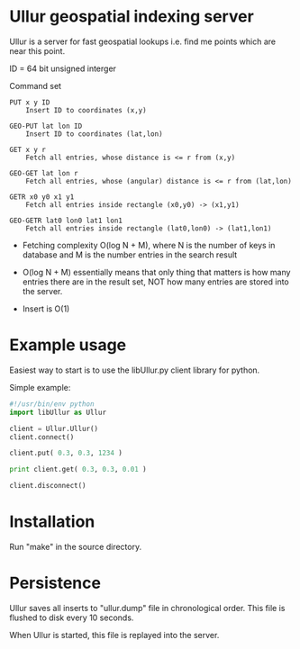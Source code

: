 Ullur geospatial indexing server
========

Ullur is a server for fast geospatial lookups i.e. find me points which
are near this point.


ID = 64 bit unsigned interger

Command set

	PUT x y ID
		Insert ID to coordinates (x,y)
	
	GEO-PUT lat lon ID
		Insert ID to coordinates (lat,lon)
	
	GET x y r
		Fetch all entries, whose distance is <= r from (x,y)
	
	GEO-GET lat lon r
		Fetch all entries, whose (angular) distance is <= r from (lat,lon)
	
	GETR x0 y0 x1 y1
		Fetch all entries inside rectangle (x0,y0) -> (x1,y1)
	
	GEO-GETR lat0 lon0 lat1 lon1
		Fetch all entries inside rectangle (lat0,lon0) -> (lat1,lon1)
	

- Fetching complexity O(log N + M), where N is the number of keys in database 
  and M is the number entries in the search result
- O(log N + M) essentially means that only thing that matters is how many entries
  there are in the result set, NOT how many entries are stored into the server.

- Insert is O(1)


Example usage
======
Easiest way to start is to use the libUllur.py client library for python.

Simple example:

```python
#!/usr/bin/env python
import libUllur as Ullur

client = Ullur.Ullur()
client.connect()

client.put( 0.3, 0.3, 1234 )

print client.get( 0.3, 0.3, 0.01 )

client.disconnect()
```

Installation
===========

Run "make" in the source directory.

Persistence
=========
Ullur saves all inserts to "ullur.dump" file in chronological order.
This file is flushed to disk every 10 seconds.

When Ullur is started, this file is replayed into the server.
